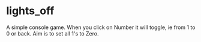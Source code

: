 # lights_off
A simple console game. When you click on Number it will toggle, ie from 1 to 0 or back. Aim is to set all 1's to Zero.
